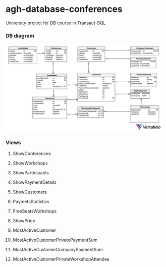 # agh-database-conferences
University project for DB course in Transact-SQL

### DB diagram
![Diagram](assets/Database_Model.png)

### Views 

1. ShowConferences

1. ShowWorkshops

1. ShowParticipants

1. ShowPaymentDetails

1. ShowCustomers

1. PaymetsStatistics

1. FreeSeatsWorkshops

1. ShowPrice

1. MostActiveCustomer

1. MostActiveCustomerPrivatePaymentSum

1. MostActiveCustomerCompanyPaymentSum

1. MostActiveCustomerPrivateWorkshopAttendee
